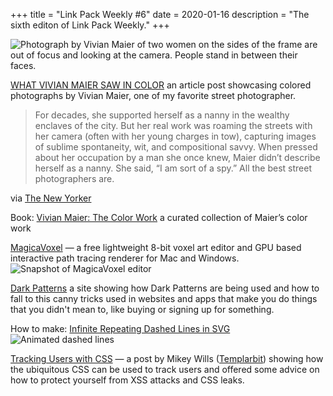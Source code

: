 +++
title = "Link Pack Weekly #6"
date = 2020-01-16
description = "The sixth editon of Link Pack Weekly."
+++

<div class="bannerImage">
    <img src="/images/scott-maier15.jpg" alt="Photograph by Vivian Maier of two women on the sides of the frame are out of focus and looking at the camera. People stand in between their faces.">
</div>

[WHAT VIVIAN MAIER SAW IN COLOR](https://www.newyorker.com/culture/photo-booth/what-vivian-maier-saw-in-color?verso=true) an article post showcasing colored photographs by Vivian Maier, one of my favorite street photographer.

> For decades, she supported herself as a nanny in the wealthy enclaves of the city. But her real work was roaming the streets with her camera (often with her young charges in tow), capturing images of sublime spontaneity, wit, and compositional savvy. When pressed about her occupation by a man she once knew, Maier didn’t describe herself as a nanny. She said, “I am sort of a spy.” All the best street photographers are.

via [The New Yorker](https://www.newyorker.com)

Book: [Vivian Maier: The Color Work](http://www.vivianmaier.com/vivian-maier-books/vivian-maier-the-color-work-book/) a curated collection of Maier’s color work


[MagicaVoxel](https://ephtracy.github.io) — a free lightweight 8-bit voxel art editor and GPU based interactive path tracing renderer for Mac and Windows.
![Snapshot of MagicaVoxel editor](/images/snapshot-magicavoxel-editor.png)

[Dark Patterns](https://www.darkpatterns.org) a site showing how Dark Patterns are being used and how to fall to this canny tricks used in websites and apps that make you do things that you didn't mean to, like buying or signing up for something.

How to make: [Infinite Repeating Dashed Lines in SVG](https://www.maxmin.io/2019/01/21/Infinite-Repeating-Dashed-Lines-in-SVG/)
![Animated dashed lines](images/animated_lines.svg)

[Tracking Users with CSS](https://www.templarbit.com/blog/2018/03/20/tracking-users-with-css/) — a post by Mikey Wills ([Templarbit](https://www.templarbit.com)) showing how the ubiquitous CSS can be used to track users and offered some advice on how to protect yourself from XSS attacks and CSS leaks.